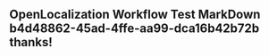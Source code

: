 <properties
ms.topic="hero-topic"
ms.test1="hero-topic"
ms.test2="test"/>


## OpenLocalization Workflow Test MarkDown b4d48862-45ad-4ffe-aa99-dca16b42b72b thanks!



<!--HONumber=Jul16_HO4-->


